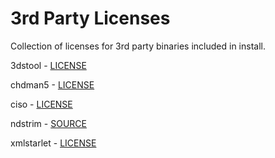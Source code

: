 # 3rd Party Licenses

Collection of licenses for 3rd party binaries included in install.

3dstool - [LICENSE](https://github.com/dnasdw/3dstool/blob/master/LICENSE)

chdman5 - [LICENSE](https://github.com/mamedev/mame/blob/master/COPYING)

ciso - [LICENSE](https://github.com/jamie/ciso/blob/master/license)

ndstrim - [SOURCE](https://gist.github.com/geocar/3685166)

xmlstarlet - [LICENSE](https://xmlstar.sourceforge.net/license.php)
